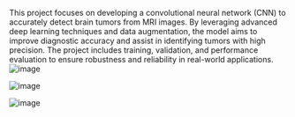 This project focuses on developing a convolutional neural network (CNN) to accurately detect brain tumors from MRI images. By leveraging advanced deep learning techniques and data augmentation, the model aims to improve diagnostic accuracy and assist in identifying tumors with high precision. The project includes training, validation, and performance evaluation to ensure robustness and reliability in real-world applications.
![image](https://github.com/user-attachments/assets/3aaf07c6-5e72-451d-b663-689eb724889b)

![image](https://github.com/user-attachments/assets/0294e674-82a6-4e62-befb-86c2f9598eeb)

![image](https://github.com/user-attachments/assets/d0c76992-8b7b-4102-87f6-8d61be2f5d9e)


